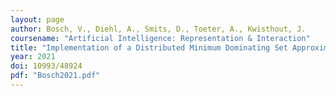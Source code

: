 ```yaml
---
layout: page
author: Bosch, V., Diehl, A., Smits, D., Toeter, A., Kwisthout, J.
coursename: "Artificial Intelligence: Representation & Interaction"
title: "Implementation of a Distributed Minimum Dominating Set Approximation Algorithm in a Spiking Neural Network"
year: 2021
doi: 10993/48924
pdf: "Bosch2021.pdf"
---
```

